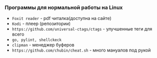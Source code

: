 ### Программы для нормальной работы на Linux
* `Foxit reader` - pdf читалка(доступна на сайте)
* `Kodi` -  плеер (репозитории)
* `https://github.com/universal-ctags/ctags` - улучшенные теги для всего
* `go, pylint, shellckeck`
* `clipman` - менеджер буферов
* `https://github.com/chubin/cheat.sh` - много мануалов под рукой

